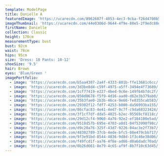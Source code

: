 ```yaml
---
template: ModelPage
title: Danielle A
featuredImage: 'https://ucarecdn.com/8962607f-4053-4ec3-9cba-f26d4700b581/'
imageThumbnail: 'https://ucarecdn.com/44e0306d-9644-4f9e-80e5-2f9edc88e887/'
firstName: Danielle
collection: Classic
height: 170cm
measurementType: bust
bust: 92cm
waist: 78cm
hips: 95cm
size: 'Dress: 10 Pants: 10-12'
shoeSize: '9.5'
hair: Brown
eyes: 'Blue/Green '
imagePortfolio:
  - image: 'https://ucarecdn.com/b5aa4307-2a4f-4333-801b-ffe13681c6cc/'
  - image: 'https://ucarecdn.com/3d3be8d4-c59f-4975-a5ff-3494e4f73689/'
  - image: 'https://ucarecdn.com/1cf77419-e227-4bed-9c6e-149f64b7dc2f/'
  - image: 'https://ucarecdn.com/050d0678-f5f9-4d16-aad0-d62e3b379ab0/'
  - image: 'https://ucarecdn.com/35b3fae0-2b3b-46ce-9e66-fe0355cab583/'
  - image: 'https://ucarecdn.com/29302f12-fdf7-4253-b000-da56993ba155/'
  - image: 'https://ucarecdn.com/86cfac83-4e41-4ed7-9c7f-c9da68323424/'
  - image: 'https://ucarecdn.com/3f1cf7df-dda5-4025-b2ec-95569cf8118c/'
  - image: 'https://ucarecdn.com/29d12cf4-9060-4a76-92e2-ef184100e5ad/'
  - image: 'https://ucarecdn.com/9518d57b-695e-4703-a8d1-04f53990f98c/'
  - image: 'https://ucarecdn.com/d9c20a76-325f-43d7-9226-04ac3e2f73b7/'
  - image: 'https://ucarecdn.com/48302789-37cb-4ede-bfc5-08e479cbb717/'
  - image: 'https://ucarecdn.com/9f3e91bd-8544-4836-9d8d-1f3c46e38d06/'
  - image: 'https://ucarecdn.com/f49fcd1f-aa76-4f8e-ad66-d0a6dadc70ad/'
  - image: 'https://ucarecdn.com/0b26d661-8e79-4c65-af9f-8b7f10c63d45/'
---
```


